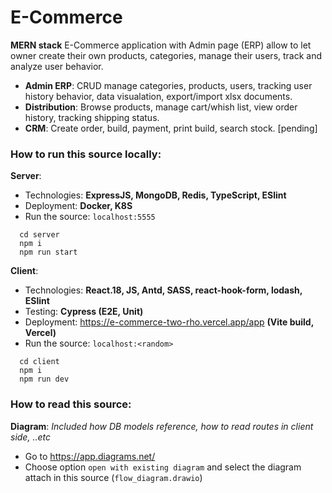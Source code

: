 # E-Commerce
**MERN stack** E-Commerce application with Admin page (ERP) allow to let owner create their own products, categories, manage their users, track and analyze user behavior.

- **Admin ERP**: CRUD manage categories, products, users, tracking user history behavior, data visualation, export/import xlsx documents.
- **Distribution**: Browse products, manage cart/whish list, view order history, tracking shipping status.
- **CRM**: Create order, build, payment, print build, search stock. [pending]

### How to run this source locally:
**Server**: 
 - Technologies: **ExpressJS, MongoDB, Redis, TypeScript, ESlint**
 - Deployment: **Docker, K8S**
 - Run the source: `localhost:5555` 
```
  cd server
  npm i
  npm run start
```

**Client**:
 - Technologies: **React.18, JS, Antd, SASS, react-hook-form, lodash, ESlint**
 - Testing: **Cypress (E2E, Unit)**
 - Deployment: https://e-commerce-two-rho.vercel.app/app **(Vite build, Vercel)**
 - Run the source: `localhost:<random>` 
```
  cd client
  npm i
  npm run dev
```

### How to read this source:
**Diagram**: _Included how DB models reference, how to read routes in client side, ..etc_
 - Go to https://app.diagrams.net/
 - Choose option `open with existing diagram` and select the diagram attach in this source (`flow_diagram.drawio`)
